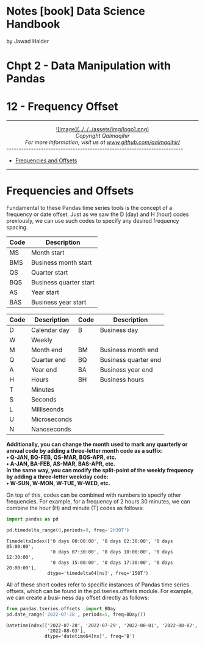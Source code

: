 Notes [book] Data Science Handbook
================
by Jawad Haider
# **Chpt 2 - Data Manipulation with Pandas**

# 12 - Frequency Offset
------------------------------------------------------------------------
<center>
<a href=''>![Image](../../../assets/img/logo1.png)</a>
</center>
<center>
<em>Copyright Qalmaqihir</em>
</center>
<center>
<em>For more information, visit us at
<a href='http://www.github.com/qalmaqihir/'>www.github.com/qalmaqihir/</a></em>
</center>
------------------------------------------------------------------------

- <a href="#frequencies-and-offsets"
  id="toc-frequencies-and-offsets">Frequencies and Offsets</a>

------------------------------------------------------------------------


# Frequencies and Offsets

Fundamental to these Pandas time series tools is the concept of a
frequency or date offset. Just as we saw the D (day) and H (hour) codes
previously, we can use such codes to specify any desired frequency
spacing.

| Code | Description            |
|------|------------------------|
| MS   | Month start            |
| BMS  | Business month start   |
| QS   | Quarter start          |
| BQS  | Business quarter start |
| AS   | Year start             |
| BAS  | Business year start    |

| Code | Description  | Code | Description          |
|------|--------------|------|----------------------|
| D    | Calendar day | B    | Business day         |
| W    | Weekly       |      |                      |
| M    | Month end    | BM   | Business month end   |
| Q    | Quarter end  | BQ   | Business quarter end |
| A    | Year end     | BA   | Business year end    |
| H    | Hours        | BH   | Business hours       |
| T    | Minutes      |      |                      |
| S    | Seconds      |      |                      |
| L    | Milliseonds  |      |                      |
| U    | Microseconds |      |                      |
| N    | Nanoseconds  |      |                      |

**Additionally, you can change the month used to mark any quarterly or
annual code by adding a three-letter month code as a suffix:  
• Q-JAN, BQ-FEB, QS-MAR, BQS-APR, etc.  
• A-JAN, BA-FEB, AS-MAR, BAS-APR, etc.**  
**In the same way, you can modify the split-point of the weekly
frequency by adding a three-letter weekday code:  
• W-SUN, W-MON, W-TUE, W-WED, etc.**

On top of this, codes can be combined with numbers to specify other
frequencies. For example, for a frequency of 2 hours 30 minutes, we can
combine the hour (H) and minute (T) codes as follows:

``` python
import pandas as pd
```

``` python
pd.timedelta_range(0,periods=9, freq='2H30T')
```

    TimedeltaIndex(['0 days 00:00:00', '0 days 02:30:00', '0 days 05:00:00',
                    '0 days 07:30:00', '0 days 10:00:00', '0 days 12:30:00',
                    '0 days 15:00:00', '0 days 17:30:00', '0 days 20:00:00'],
                   dtype='timedelta64[ns]', freq='150T')

All of these short codes refer to specific instances of Pandas time
series offsets, which can be found in the pd.tseries.offsets module. For
example, we can create a busi‐ ness day offset directly as follows:

``` python
from pandas.tseries.offsets  import BDay
pd.date_range('2022-07-28', periods=5, freq=BDay())
```

    DatetimeIndex(['2022-07-28', '2022-07-29', '2022-08-01', '2022-08-02',
                   '2022-08-03'],
                  dtype='datetime64[ns]', freq='B')
